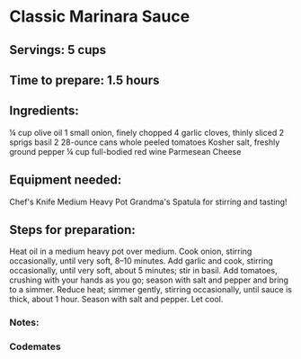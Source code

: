 # Classic Marinara Sauce

## Servings: 5 cups

## Time to prepare: 1.5 hours

## Ingredients:

¼ cup olive oil
1 small onion, finely chopped
4 garlic cloves, thinly sliced
2 sprigs basil
2 28-ounce cans whole peeled tomatoes
Kosher salt, freshly ground pepper
¼ cup full-bodied red wine
Parmesean Cheese


## Equipment needed:
Chef's Knife
Medium Heavy Pot
Grandma's Spatula for stirring and tasting!

## Steps for preparation:

Heat oil in a medium heavy pot over medium. Cook onion, stirring occasionally, until very soft, 8–10 minutes. 
Add garlic and cook, stirring occasionally, until very soft, about 5 minutes; stir in basil. 
Add tomatoes, crushing with your hands as you go; season with salt and pepper and bring to a simmer. 
Reduce heat; simmer gently, stirring occasionally, until sauce is thick, about 1 hour. Season with salt and pepper. Let cool.


### Notes:



### Codemates #
